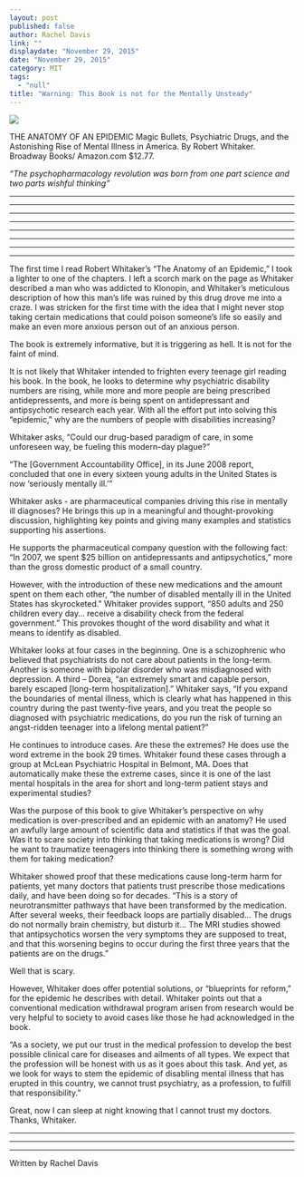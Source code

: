 ```yaml
---
layout: post
published: false
author: Rachel Davis
link: ""
displaydate: "November 29, 2015"
date: "November 29, 2015"
category: MIT
tags: 
  - "null"
title: "Warning: This Book is not for the Mentally Unsteady"
---
```



![](http://www.drfranklipman.com/images/2013/06/Anatomy-of-an-Epidemic1.jpg)	


THE ANATOMY OF AN EPIDEMIC Magic Bullets, Psychiatric Drugs, and the Astonishing Rise of Mental Illness in America. By Robert Whitaker. Broadway Books/ Amazon.com $12.77.

_“The psychopharmacology revolution was born from one part science and two parts wishful thinking”_

***

***

***

***

***

***

***

***

The first time I read Robert Whitaker’s “The Anatomy of an Epidemic,” I took a lighter to one of the chapters. I left a scorch mark on the page as Whitaker described a man who was addicted to Klonopin, and Whitaker’s meticulous description of how this man’s life was ruined by this drug drove me into a craze. I was stricken for the first time with the idea that I might never stop taking certain medications that could poison someone’s life so easily and make an even more anxious person out of an anxious person.

The book is extremely informative, but it is triggering as hell. It is not for the faint of mind.

It is not likely that Whitaker intended to frighten every teenage girl reading his book. In the book, he looks to determine why psychiatric disability numbers are rising, while more and more people are being prescribed antidepressents, and more is being spent on antidepressant and antipsychotic research each year. With all the effort put into solving this “epidemic,” why are the numbers of people with disabilities increasing?

Whitaker asks, “Could our drug-based paradigm of care, in some unforeseen way, be fueling this modern-day plague?”

“The [Government Accountability Office], in its June 2008 report, concluded that one in every sixteen young adults in the United States is now ‘seriously mentally ill.’”

Whitaker asks - are pharmaceutical companies driving this rise in mentally ill diagnoses? He brings this up in a meaningful and thought-provoking discussion, highlighting key points and giving many examples and statistics supporting his assertions.

He supports the pharmaceutical company question with the following fact: “In 2007, we spent $25 billion on antidepressants and antipsychotics,” more than the gross domestic product of a small country.

However, with the introduction of these new medications and the amount spent on them each other, “the number of disabled mentally ill in the United States has skyrocketed." Whitaker provides support, “850 adults and 250 children every day… receive a disability check from the federal government.” This provokes thought of the word disability and what it means to identify as disabled.

Whitaker looks at four cases in the beginning. One is a schizophrenic who believed that psychiatrists do not care about patients in the long-term. Another is someone with bipolar disorder who was misdiagnosed with depression. A third – Dorea, “an extremely smart and capable person, barely escaped [long-term hospitalization].” Whitaker says, “If you expand the boundaries of mental illness, which is clearly what has happened in this country during the past twenty-five years, and you treat the people so diagnosed with psychiatric medications, do you run the risk of turning an angst-ridden teenager into a lifelong mental patient?”

He continues to introduce cases. Are these the extremes? He does use the word extreme in the book 29 times. Whitaker found these cases through a group at McLean Psychiatric Hospital in Belmont, MA. Does that automatically make these the extreme cases, since it is one of the last mental hospitals in the area for short and long-term patient stays and experimental studies?

Was the purpose of this book to give Whitaker’s perspective on why medication is over-prescribed and an epidemic with an anatomy? He used an awfully large amount of scientific data and statistics if that was the goal. Was it to scare society into thinking that taking medications is wrong? Did he want to traumatize teenagers into thinking there is something wrong with them for taking medication?

Whitaker showed proof that these medications cause long-term harm for patients, yet many doctors that patients trust prescribe those medications daily, and have been doing so for decades.  “This is a story of neurotransmitter pathways that have been transformed by the medication. After several weeks, their feedback loops are partially disabled… The drugs do not normally brain chemistry, but disturb it… The MRI studies showed that antipsychotics worsen the very symptoms they are supposed to treat, and that this worsening begins to occur during the first three years that the patients are on the drugs.”

Well that is scary.

However, Whitaker does offer potential solutions, or “blueprints for reform,” for the epidemic he describes with detail. Whitaker points out that a conventional medication withdrawal program arisen from research would be very helpful to society to avoid cases like those he had acknowledged in the book.

“As a society, we put our trust in the medical profession to develop the best possible clinical care for diseases and ailments of all types. We expect that the profession will be honest with us as it goes about this task. And yet, as we look for ways to stem the epidemic of disabling mental illness that has erupted in this country, we cannot trust psychiatry, as a profession, to fulfill that responsibility.”

Great, now I can sleep at night knowing that I cannot trust my doctors. Thanks, Whitaker.



***

***
***

Written by Rachel Davis
